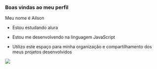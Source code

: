 ### Boas vindas ao meu perfil 

Meu nome é Ailson 

- Estou estudando alura

- Estou me desenvolvendo na linguagem JavaScript

- Utilizo este espaço para minha organização e compartilhamento dos meus projetos desenvolvidos


![](https://img.quizur.com/f/img6282bfa1efc625.67656977.jpeg?lastEdited=1652735928)
